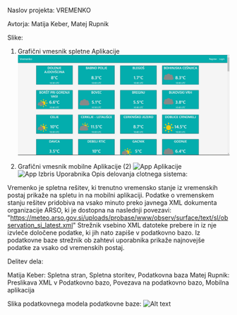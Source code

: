 Naslov projekta: VREMENKO

Avtorja: Matija Keber, Matej Rupnik

Slike:

1. Grafični vmesnik spletne Aplikacije
![Slika Spletne Aplikacije](web/wwwroot/img/Spletna.jpg)

2. Grafični vmesnik mobilne Aplikacije (2)
![App Aplikacije](web/wwwroot/img/App.jpg)
![App Izbris Uporabnika](web/wwwroot/img/Aizbris.jpg)
Opis delovanja clotnega sistema:

Vremenko je spletna rešitev, ki trenutno vremensko stanje iz vremenskih postaj prikaže na spletu in na mobilni aplikaciji.
Podatke o vremenskem stanju rešitev pridobiva na vsako minuto preko javnega XML dokumenta organizacije ARSO, ki je dostopna na naslednji povezavi: "https://meteo.arso.gov.si/uploads/probase/www/observ/surface/text/sl/observation_si_latest.xml"
Strežnik vsebino XML datoteke prebere in iz nje izvleče določene podatke, ki jih nato zapiše v podatkovno bazo.
Iz podatkovne baze strežnik ob zahtevi uporabnika prikaže najnovejše podatke za vsako od vremenskih postaj.

Delitev dela:

Matija Keber: Spletna stran, Spletna storitev, Podatkovna baza
Matej Rupnik: Preslikava XML v Podatkovno bazo, Povezava na podatkovno bazo, Mobilna aplikacija

Slika podatkovnega modela podatkovne baze:
![Alt text](url "Title")
